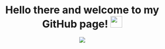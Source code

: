 <h1 align="center">Hello there and welcome to my GitHub page!
<img src="https://github.com/blackcater/blackcater/raw/main/images/Hi.gif" height="32"/></h1>
<!-- Typing SVG by DenverCoder1 - https://github.com/DenverCoder1/readme-typing-svg -->
<p align="center">
  <a href="https://github.com/DenverCoder1/readme-typing-svg"><img src="https://readme-typing-svg.herokuapp.com/?lines=My+name+is+Viacheslav;I+work+as+a+QA+engineer;Nice+to+meet+you+All!&font=Fira%20Code&center=true&width=650&height=50&color=9FC00&vCenter=true&size=26"></a>
</p>



